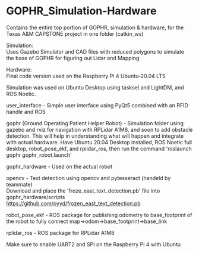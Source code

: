 # GOPHR_Simulation-Hardware
Contains the entire top portion of GOPHR, simulation & hardware, for the Texas A&M CAPSTONE project in one folder (catkin_ws)

Simulation:<br>
Uses Gazebo Simulator and CAD files with reduced polygons to simulate the base of GOPHR for figuring out Lidar and Mapping

Hardware:<br>
Final code version used on the Raspberry Pi 4 Ubuntu-20.04 LTS

Simulation was used on Ubuntu Desktop using tasksel and LightDM, and ROS Noetic.




user_interface - Simple user interface using PyQt5 combined with an RFID handle and ROS

gophr (Ground Operating Patient Helper Robot) - Simulation folder using gazebo and rviz for navigation with RPLidar A1M8, and soon to add obstacle detection. This will help in understanding what will happen and integrate with actual hardware. Have Ubuntu 20.04 Desktop installed, ROS Noetic full desktop, robot_pose_ekf, and rplidar_ros, then run the command 'roslaunch gophr gophr_robot.launch'

gophr_hardware - Used on the actual robot

opencv - Text detection using opencv and pytesseract (handeld by teammate)<br>
Download and place the 'froze_east_text_detection.pb' file into gophr_hardware/scripts https://github.com/oyyd/frozen_east_text_detection.pb

robot_pose_ekf - ROS package for publishing odometry to base_footprint of the robot to fully connect map->odom->base_footprint->base_link

rplidar_ros - ROS package for RPLidar A1M8

Make sure to enable UART2 and SPI on the Raspberry Pi 4 with Ubuntu
